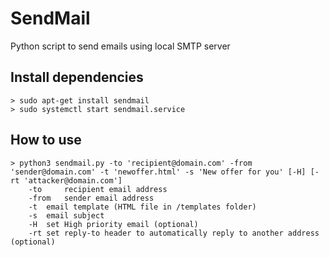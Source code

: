 # SendMail
Python script to send emails using local SMTP server

## Install dependencies

```
> sudo apt-get install sendmail
> sudo systemctl start sendmail.service
```

## How to use

```
> python3 sendmail.py -to 'recipient@domain.com' -from 'sender@domain.com' -t 'newoffer.html' -s 'New offer for you' [-H] [-rt 'attacker@domain.com']
	-to 	recipient email address
	-from 	sender email address
	-t 	email template (HTML file in /templates folder)
	-s 	email subject
	-H 	set High priority email (optional)
	-rt	set reply-to header to automatically reply to another address (optional)
```
